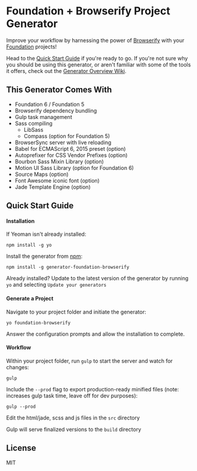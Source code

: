 # Foundation + Browserify Project Generator

Improve your workflow by harnessing the power of [Browserify](http://browserify.org/) with your [Foundation](http://foundation.zurb.com/) projects!

Head to the [Quick Start Guide](#quick-start) if you're ready to go. If you're not sure why you should be using this generator, or aren't familiar with some of the tools it offers, check out the [Generator Overview Wiki](https://github.com/dougmacklin/generator-foundation-browserify/wiki/Generator-Overview).

## This Generator Comes With

* Foundation 6 / Foundation 5
* Browserify dependency bundling
* Gulp task management
* Sass compiling
  * LibSass
  * Compass (option for Foundation 5)
* BrowserSync server with live reloading
* Babel for ECMAScript 6, 2015 preset (option)
* Autoprefixer for CSS Vendor Prefixes (option)
* Bourbon Sass Mixin Library (option)
* Motion UI Sass Library (option for Foundation 6)
* Source Maps (option)
* Font Awesome iconic font (option)
* Jade Template Engine (option)

## <a name="quick-start"></a>Quick Start Guide

#### Installation

If Yeoman isn't already installed:

```
npm install -g yo
```

Install the generator from [npm](https://www.npmjs.com/package/generator-foundation-browserify):

```
npm install -g generator-foundation-browserify
```

Already installed? Update to the latest version of the generator by running `yo` and selecting `Update your generators`

#### Generate a Project

Navigate to your project folder and initiate the generator:

```
yo foundation-browserify
```

Answer the configuration prompts and allow the installation to complete.

#### Workflow

Within your project folder, run `gulp` to start the server and watch for changes:

```
gulp
```

Include the `--prod` flag to export production-ready minified files (note: increases gulp task time, leave off for dev purposes):

```
gulp --prod
```

Edit the html/jade, scss and js files in the `src` directory

Gulp will serve finalized versions to the `build` directory

## License

MIT
